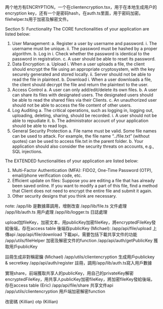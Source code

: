 两个地方有ENCRYPTION，一个在clientencryption.tsx，用于在本地生成用户的encryption key，还有一个是密码hash，在auth.ts里面，用于密码加密。
filehelper.ts用于加密及解密文件。


Section 5: Functionality
The CORE functionalities of your application are listed below:
1. User Management:
a. Register a user by username and password.
i. The username must be unique.
ii. The password must be hashed by a proper algorithm.
b. Log in
i. Check whether the password is identical to the password in
registration.
c. A user should be able to reset its password.
2. Data Encryption:
a. Upload
i. When a user uploads a file, the client should encrypt the file using
an appropriate cryptosystem, with the key securely generated and
stored locally.
ii. Server should not be able to read the file in plaintext.
b. Download
i. When a user downloads a file, the client should decrypt the file and
return the plaintext to the user.
3. Access Control
a. A user can only add/edit/delete its own files.
b. A user can share its files with designated users. The designated users should
be able to read the shared files via their Clients.
c. An unauthorized user should not be able to access the file content of other
users.
4. Log Auditing
a. The critical operations, such as logging in, logging out, uploading, deleting,
sharing, should be recorded.
i. A user should not be able to repudiate it.
b. The administrator account of your application should be able to read logs.
5. General Security Protection
a. File name must be valid. Some file names can be used to attack. For
example, the file name “../file.txt” (without quotes) can be used to access
file.txt in the parent folder.
b. Your application should also consider the security threats on accounts, e.g.,
SQL injections.


The EXTENDED functionalities of your application are listed below:
1. Multi-Factor Authentication (MFA): FIDO2, One-Time Password (OTP),
email/phone verification code, etc.
2. Efficient update on files: Suppose you are editing a file that has already been saved
online. If you want to modify a part of this file, find a method that Client does not
need to encrypt the entire file and submit it again.
3. Other security designs that you think are necessary.


note:
    /app/lib 是數據庫調用，增刪改查
    /app/lib/file.ts 文件處理
    /app/lib/auth.ts 用戶處理
    /app/lib/logger.ts 日誌處理

upload加fileKey，加密文本，用publicKey加密fileKey，將encryptedFileKey發給後端，存在access table
後端存publicKey (Michael):
    /app/api/file/upload 上傳api
    /app/api/file/download 下載api，需要包括下載共享文件的功能
    /app/utils/fileHelper 加密及解密文件的function
    /app/api/auth/getPublicKey 獲取用戶publicKey

註冊生成非對稱密鑰 (Michael)
    /app/utils/clientencryption 生成用戶publickey & secretkey
    /app/api/auth/register 註冊，調用/app/lib/auth.ts寫入用戶數據

實現share，前端獲取共享人的publicKey，用自己的privateKey解密encryptedFileKey，用共享人publicKey加密fileKey，將加密fileKey發給後端，存在access table (Eric)
    /app/api/file/share 共享文件api
    /app/utils/clientencryption 用戶端加密解密function    

改密碼 (Killian)
otp (Killian)